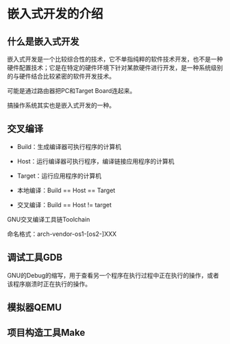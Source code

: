 # 嵌入式开发的介绍
## 什么是嵌入式开发
嵌入式开发是一个比较综合性的技术，它不单指纯粹的软件技术开发，也不是一种硬件配置技术；它是在特定的硬件环境下针对某款硬件进行开发，是一种系统级别的与硬件结合比较紧密的软件开发技术。

可能是通过路由器把PC和Target Board连起来。

搞操作系统其实也是嵌入式开发的一种。


## 交叉编译
- Build：生成编译器可执行程序的计算机
- Host：运行编译器可执行程序，编译链接应用程序的计算机
- Target：运行应用程序的计算机


- 本地编译：Build == Host == Target
- 交叉编译：Build == Host != target

GNU交叉编译工具链Toolchain

命名格式：arch-vendor-os1-[os2-]XXX 

## 调试工具GDB
GNU的Debug的缩写，用于查看另一个程序在执行过程中正在执行的操作，或者该程序崩溃时正在执行的操作。




## 模拟器QEMU


## 项目构造工具Make